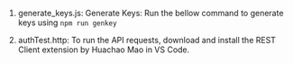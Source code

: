 1. generate_keys.js:
Generate Keys: Run the bellow command to generate keys using 
    `npm run genkey`

2. authTest.http:
To run the API requests, download and install the REST Client extension by Huachao Mao in VS Code.    